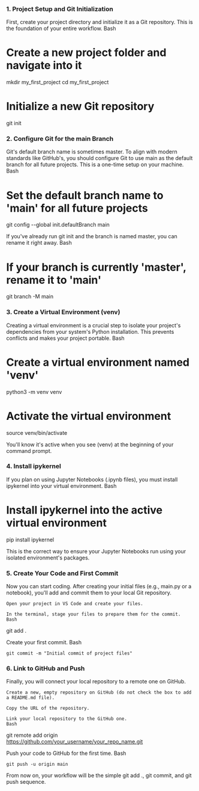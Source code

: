 ### 1. Project Setup and Git Initialization

First, create your project directory and initialize it as a Git repository. This is the foundation of your entire workflow.
Bash

# Create a new project folder and navigate into it
mkdir my_first_project
cd my_first_project

# Initialize a new Git repository
git init

### 2. Configure Git for the main Branch

Git's default branch name is sometimes master. To align with modern standards like GitHub's, you should configure Git to use main as the default branch for all future projects. This is a one-time setup on your machine.
Bash

# Set the default branch name to 'main' for all future projects
git config --global init.defaultBranch main

If you've already run git init and the branch is named master, you can rename it right away.
Bash

# If your branch is currently 'master', rename it to 'main'
git branch -M main

### 3. Create a Virtual Environment (venv)

Creating a virtual environment is a crucial step to isolate your project's dependencies from your system's Python installation. This prevents conflicts and makes your project portable.
Bash

# Create a virtual environment named 'venv'
python3 -m venv venv

# Activate the virtual environment
source venv/bin/activate

You'll know it's active when you see (venv) at the beginning of your command prompt.

### 4. Install ipykernel

If you plan on using Jupyter Notebooks (.ipynb files), you must install ipykernel into your virtual environment.
Bash

# Install ipykernel into the active virtual environment
pip install ipykernel

This is the correct way to ensure your Jupyter Notebooks run using your isolated environment's packages.

### 5. Create Your Code and First Commit

Now you can start coding. After creating your initial files (e.g., main.py or a notebook), you'll add and commit them to your local Git repository.

    Open your project in VS Code and create your files.

    In the terminal, stage your files to prepare them for the commit.
    Bash

git add .

Create your first commit.
Bash

    git commit -m "Initial commit of project files"

### 6. Link to GitHub and Push

Finally, you will connect your local repository to a remote one on GitHub.

    Create a new, empty repository on GitHub (do not check the box to add a README.md file).

    Copy the URL of the repository.

    Link your local repository to the GitHub one.
    Bash

git remote add origin https://github.com/your_username/your_repo_name.git

Push your code to GitHub for the first time.
Bash

    git push -u origin main

From now on, your workflow will be the simple git add ., git commit, and git push sequence.